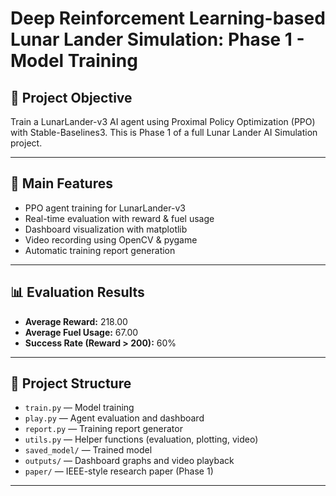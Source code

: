 # Deep Reinforcement Learning-based Lunar Lander Simulation: Phase 1 - Model Training

## 📌 Project Objective

Train a LunarLander-v3 AI agent using Proximal Policy Optimization (PPO) with Stable-Baselines3. This is Phase 1 of a full Lunar Lander AI Simulation project.

---

## 🚀 Main Features

- PPO agent training for LunarLander-v3
- Real-time evaluation with reward & fuel usage
- Dashboard visualization with matplotlib
- Video recording using OpenCV & pygame
- Automatic training report generation

---

## 📊 Evaluation Results

- **Average Reward:** 218.00
- **Average Fuel Usage:** 67.00
- **Success Rate (Reward > 200):** 60%

---

## 📁 Project Structure

- `train.py` — Model training
- `play.py` — Agent evaluation and dashboard
- `report.py` — Training report generator
- `utils.py` — Helper functions (evaluation, plotting, video)
- `saved_model/` — Trained model
- `outputs/` — Dashboard graphs and video playback
- `paper/` — IEEE-style research paper (Phase 1)

---

